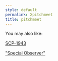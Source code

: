 ```yaml
---
style: default
permalink: Xpitchmeet
title: pitchmeet
---
```

You may also like:

[SCP-1943](http://scp-wiki.net/scp-1943)

["Special Observer"](http://scp-wiki.net/goc-tale-sequence-special-observer)
